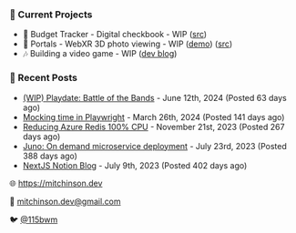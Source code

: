 ### 📌 Current Projects
- 💸 Budget Tracker - Digital checkbook - WIP ([src](https://github.com/bmitchinson/budget-entry))
- 📸 Portals - WebXR 3D photo viewing - WIP ([demo](https://portals.mitchinson.dev/)) ([src](https://github.com/bmitchinson/vr-jpg-viewer-webxr))
- 🎶 Building a video game - WIP ([dev blog](https://blog.mitchinson.dev/playdate-dev-one))

### 📝 Recent Posts

- [(WIP) Playdate: Battle of the Bands](https://blog.mitchinson.dev/playdate-dev-one) - June 12th, 2024 (Posted 63 days ago)
- [Mocking time in Playwright](https://blog.mitchinson.dev/playwright-mock-time) - March 26th, 2024 (Posted 141 days ago)
- [Reducing Azure Redis 100% CPU](https://blog.mitchinson.dev/redis-cpu) - November 21st, 2023 (Posted 267 days ago)
- [Juno: On demand microservice deployment](https://blog.mitchinson.dev/juno) - July 23rd, 2023 (Posted 388 days ago)
- [NextJS Notion Blog](https://blog.mitchinson.dev/blog-2023) - July 9th, 2023 (Posted 402 days ago)

🌐 https://mitchinson.dev

💌 mitchinson.dev@gmail.com

🐦 [@115bwm](https://twitter.com/115bwm)